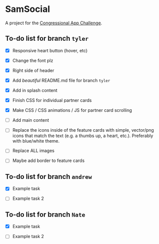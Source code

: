 # SamSocial

A project for the [Congressional App Challenge](https://www.congressionalappchallenge.us/).

## To-do list for branch `tyler`

- [x] Responsive heart button (hover, etc)

- [x] Change the font plz
- [x] Right side of header
- [x] Add *beautiful* README.md file for branch `tyler`
- [X] Add in splash content
- [X] Finish CSS for individual partner cards
- [X] Make CSS / CSS animations / JS for partner card scrolling
- [ ] Add main content
- [ ] Replace the icons inside of the feature cards with simple, vector/png icons that match the text (e.g. a thumbs up, a heart, etc.). Preferably with blue/white theme.
- [ ] Replace ALL images
- [ ] Maybe add border to feature cards


## To-do list for branch `andrew`

- [X] Example task

- [ ] Example task 2

## To-do list for branch `Nate`

- [X] Example task

- [ ] Example task 2